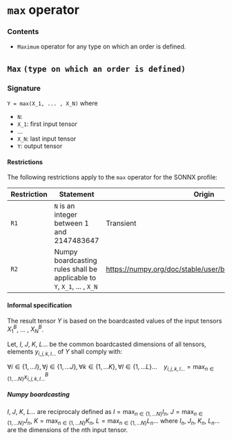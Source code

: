 # `max` operator
### Contents
- `Maximum` operator for any type on which an order is defined.
## `Max`  `(type on which an order is defined)`

### Signature
`Y = max(X_1, ... , X_N)`
where

- `N`: 
- `X_1`: first input tensor
- ...
- `X_N`: last input tensor
- `Y`: output tensor

#### Restrictions
The following restrictions apply to the `max` operator for the SONNX profile:

| Restriction    | Statement | Origin |
| -------- | ------- | ------- |
| `R1` | `N` is an integer between 1 and 2147483647 | Transient |
| `R2` | Numpy boardcasting rules shall be applicable to `Y`, `X_1`, ... , `X_N` | https://numpy.org/doc/stable/user/basics.broadcasting.html |

 #### Informal specification

The result tensor $Y$ is based on the boardcasted values of the input tensors $X_1^B$, ... , $X_N^B$.

Let, $I$, $J$, $K$, $L$... be the common boardcasted dimensions of all tensors, elements $y_{i,j,k,l...}$ of $Y$ shall comply with:

$\forall i \in \{ 1,...I \}, \forall j \in \{ 1,...J \}, \forall k \in \{ 1,...K \}, \forall l \in \{ 1,...L \}... ~~~~ y_{i,j,k,l...} = \max_{n \in \{ 1,...N \} } x^B_{i,j,k,l...}$

##### Numpy boardcasting
$I$, $J$, $K$, $L$... are reciprocaly defined as $I = \max_{n \in \{ 1,...N \} } I_n$, $J = \max_{n \in \{ 1,...N \} } J_n$, $K = \max_{n \in \{ 1,...N \} } K_n$, $L = \max_{n \in \{ 1,...N \} } L_n$... where $I_n$, $J_n$, $K_n$, $L_n$... are the dimensions of the $n$th input tensor.

